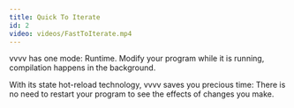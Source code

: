 ```yaml
---
title: Quick To Iterate
id: 2
video: videos/FastToIterate.mp4
---
```


vvvv has one mode: Runtime. Modify your program while it is running, compilation happens in the background.

With its state hot-reload technology, vvvv saves you precious time: There is no need to restart your program to see the effects of changes you make.

